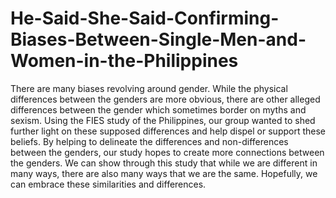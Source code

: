 # He-Said-She-Said-Confirming-Biases-Between-Single-Men-and-Women-in-the-Philippines

There are many biases revolving around gender. While the physical differences between the genders are more obvious, there are other alleged differences between the gender which sometimes border on myths and sexism. Using the FIES study of the Philippines, our group wanted to shed further light on these supposed differences and help dispel or support these beliefs. By helping to delineate the differences and non-differences between the genders, our study hopes to create more connections between the genders. We can show through this study that while we are different in many ways, there are also many ways that we are the same. Hopefully, we can embrace these similarities and differences.
